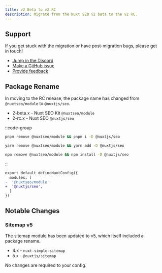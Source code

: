 ```yaml
---
title: v2 Beta to v2 RC
description: Migrate from the Nuxt SEO v2 beta to the v2 RC.
---
```


## Support

If you get stuck with the migration or have post-migration bugs, please get in touch!

- [Jump in the Discord](https://discord.com/invite/5jDAMswWwX)
- [Make a GitHub issue](https://github.com/harlan-zw/nuxt-seo/issues)
- [Provide feedback](https://github.com/harlan-zw/nuxt-seo/discussions/108)

## Package Rename

In moving to the RC release, the package name has changed from `@nuxtseo/module` to `@nuxtjs/seo`.

- 2-beta.x - Nuxt SEO Kit `@nuxtseo/module`
- 2-rc.x - Nuxt SEO `@nuxtjs/seo`

::code-group

```sh [pnpm]
pnpm remove @nuxtseo/module && pnpm i -D @nuxtjs/seo
```

```bash [yarn]
yarn remove @nuxtseo/module && yarn add -D @nuxtjs/seo
```

```bash [npm]
npm remove @nuxtseo/module && npm install -D @nuxtjs/seo
```

::

```diff [nuxt.config.ts]
export default defineNuxtConfig({
  modules: [
-  '@nuxtseo/module'
+  '@nuxtjs/seo',
  ]
})
```

## Notable Changes

### Sitemap v5

The sitemap module has been updated to v5, which itself included a package rename.

- 4.x - `nuxt-simple-sitemap`
- 5.x - `@nuxtjs/sitemap`

No changes are required to your config.
